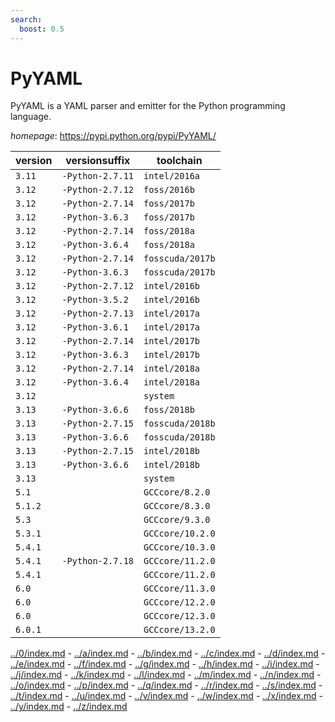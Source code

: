 ```yaml
---
search:
  boost: 0.5
---
```

# PyYAML

PyYAML is a YAML parser and emitter for the Python programming language.

*homepage*: <https://pypi.python.org/pypi/PyYAML/>

version | versionsuffix | toolchain
--------|---------------|----------
``3.11`` | ``-Python-2.7.11`` | ``intel/2016a``
``3.12`` | ``-Python-2.7.12`` | ``foss/2016b``
``3.12`` | ``-Python-2.7.14`` | ``foss/2017b``
``3.12`` | ``-Python-3.6.3`` | ``foss/2017b``
``3.12`` | ``-Python-2.7.14`` | ``foss/2018a``
``3.12`` | ``-Python-3.6.4`` | ``foss/2018a``
``3.12`` | ``-Python-2.7.14`` | ``fosscuda/2017b``
``3.12`` | ``-Python-3.6.3`` | ``fosscuda/2017b``
``3.12`` | ``-Python-2.7.12`` | ``intel/2016b``
``3.12`` | ``-Python-3.5.2`` | ``intel/2016b``
``3.12`` | ``-Python-2.7.13`` | ``intel/2017a``
``3.12`` | ``-Python-3.6.1`` | ``intel/2017a``
``3.12`` | ``-Python-2.7.14`` | ``intel/2017b``
``3.12`` | ``-Python-3.6.3`` | ``intel/2017b``
``3.12`` | ``-Python-2.7.14`` | ``intel/2018a``
``3.12`` | ``-Python-3.6.4`` | ``intel/2018a``
``3.12`` |  | ``system``
``3.13`` | ``-Python-3.6.6`` | ``foss/2018b``
``3.13`` | ``-Python-2.7.15`` | ``fosscuda/2018b``
``3.13`` | ``-Python-3.6.6`` | ``fosscuda/2018b``
``3.13`` | ``-Python-2.7.15`` | ``intel/2018b``
``3.13`` | ``-Python-3.6.6`` | ``intel/2018b``
``3.13`` |  | ``system``
``5.1`` |  | ``GCCcore/8.2.0``
``5.1.2`` |  | ``GCCcore/8.3.0``
``5.3`` |  | ``GCCcore/9.3.0``
``5.3.1`` |  | ``GCCcore/10.2.0``
``5.4.1`` |  | ``GCCcore/10.3.0``
``5.4.1`` | ``-Python-2.7.18`` | ``GCCcore/11.2.0``
``5.4.1`` |  | ``GCCcore/11.2.0``
``6.0`` |  | ``GCCcore/11.3.0``
``6.0`` |  | ``GCCcore/12.2.0``
``6.0`` |  | ``GCCcore/12.3.0``
``6.0.1`` |  | ``GCCcore/13.2.0``

[../0/index.md](0) - [../a/index.md](a) - [../b/index.md](b) - [../c/index.md](c) - [../d/index.md](d) - [../e/index.md](e) - [../f/index.md](f) - [../g/index.md](g) - [../h/index.md](h) - [../i/index.md](i) - [../j/index.md](j) - [../k/index.md](k) - [../l/index.md](l) - [../m/index.md](m) - [../n/index.md](n) - [../o/index.md](o) - [../p/index.md](p) - [../q/index.md](q) - [../r/index.md](r) - [../s/index.md](s) - [../t/index.md](t) - [../u/index.md](u) - [../v/index.md](v) - [../w/index.md](w) - [../x/index.md](x) - [../y/index.md](y) - [../z/index.md](z)

